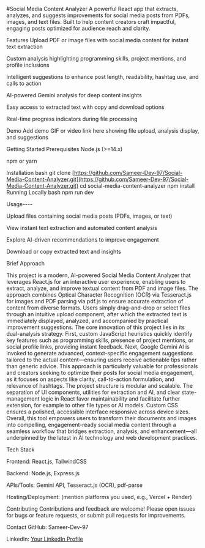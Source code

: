 #Social Media Content Analyzer
A powerful React app that extracts, analyzes, and suggests improvements for social media posts from PDFs, images, and text files. Built to help content creators craft impactful, engaging posts optimized for audience reach and clarity.

Features
Upload PDF or image files with social media content for instant text extraction

Custom analysis highlighting programming skills, project mentions, and profile inclusions

Intelligent suggestions to enhance post length, readability, hashtag use, and calls to action

AI-powered Gemini analysis for deep content insights

Easy access to extracted text with copy and download options

Real-time progress indicators during file processing

Demo
Add demo GIF or video link here showing file upload, analysis display, and suggestions

Getting Started
Prerequisites
Node.js (>=14.x)

npm or yarn

Installation
bash
git clone [https://github.com/Sameer-Dev-97/Social-Media-Content-Analyzer.git](https://github.com/Sameer-Dev-97/Social-Media-Content-Analyzer.git)
cd social-media-content-analyzer
npm install
Running Locally
bash
npm run dev



Usage----

Upload files containing social media posts (PDFs, images, or text)

View instant text extraction and automated content analysis

Explore AI-driven recommendations to improve engagement

Download or copy extracted text and insights


Brief Approach

This project is a modern, AI-powered Social Media Content Analyzer that leverages React.js for an interactive user experience, enabling users to extract, analyze, and improve textual content from PDF and image files. The approach combines Optical Character Recognition (OCR) via Tesseract.js for images and PDF parsing via pdf.js to ensure accurate extraction of content from diverse formats. Users simply drag-and-drop or select files through an intuitive upload component, after which the extracted text is immediately displayed, analyzed, and accompanied by practical improvement suggestions.
The core innovation of this project lies in its dual-analysis strategy. First, custom JavaScript heuristics quickly identify key features such as programming skills, presence of project mentions, or social profile links, providing instant feedback. Next, Google Gemini AI is invoked to generate advanced, context-specific engagement suggestions tailored to the actual content—ensuring users receive actionable tips rather than generic advice. This approach is particularly valuable for professionals and creators seeking to optimize their posts for social media engagement, as it focuses on aspects like clarity, call-to-action formulation, and relevance of hashtags.
The project structure is modular and scalable. The separation of UI components, utilities for extraction and AI, and clear state-management logic in React favor maintainability and facilitate further extension, for example to other file types or AI models. Custom CSS ensures a polished, accessible interface responsive across device sizes.
Overall, this tool empowers users to transform their documents and images into compelling, engagement-ready social media content through a seamless workflow that bridges extraction, analysis, and enhancement—all underpinned by the latest in AI technology and web development practices.




Tech Stack

Frontend: React.js, TailwindCSS

Backend: Node.js, Express.js

APIs/Tools: Gemini API, Tesseract.js (OCR), pdf-parse

Hosting/Deployment: (mention platforms you used, e.g., Vercel + Render)



Contributing
Contributions and feedback are welcome! Please open issues for bugs or feature requests, or submit pull requests for improvements.



Contact
GitHub: Sameer-Dev-97

LinkedIn: [Your LinkedIn Profile](https://www.linkedin.com/in/sameer-b458a6271/)
